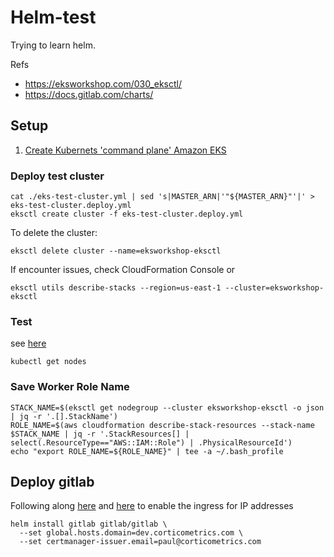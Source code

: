 # Helm-test

Trying to learn helm.

Refs
  - https://eksworkshop.com/030_eksctl/
  - https://docs.gitlab.com/charts/

## Setup

1) [Create Kubernets 'command plane' Amazon EKS](create-plane.md)

### Deploy test cluster

```
cat ./eks-test-cluster.yml | sed 's|MASTER_ARN|'"${MASTER_ARN}"'|' > eks-test-cluster.deploy.yml
eksctl create cluster -f eks-test-cluster.deploy.yml
```

To delete the cluster:
```
eksctl delete cluster --name=eksworkshop-eksctl
```

If encounter issues, check CloudFormation Console or
```
eksctl utils describe-stacks --region=us-east-1 --cluster=eksworkshop-eksctl
```

### Test
see [here](https://eksworkshop.com/030_eksctl/test/)

```
kubectl get nodes
```

### Save Worker Role Name

```
STACK_NAME=$(eksctl get nodegroup --cluster eksworkshop-eksctl -o json | jq -r '.[].StackName')
ROLE_NAME=$(aws cloudformation describe-stack-resources --stack-name $STACK_NAME | jq -r '.StackResources[] | select(.ResourceType=="AWS::IAM::Role") | .PhysicalResourceId')
echo "export ROLE_NAME=${ROLE_NAME}" | tee -a ~/.bash_profile
```

## Deploy gitlab

Following along [here](https://docs.gitlab.com/charts/quickstart/index.html) and [here](https://stackoverflow.com/questions/51511547/empty-address-kubernetes-ingress) to enable the ingress for IP addresses 

```
helm install gitlab gitlab/gitlab \
  --set global.hosts.domain=dev.corticometrics.com \
  --set certmanager-issuer.email=paul@corticometrics.com
```
